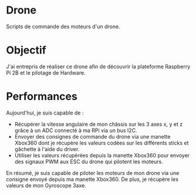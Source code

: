 # Drone
Scripts de commande des moteurs d'un drone.

# Objectif
J'ai entrepris de réaliser ce drone afin de découvrir la plateforme Raspberry Pi 2B et le pilotage de Hardware.

# Performances
Aujourd'hui, je suis capable de :
- Récupérer la vitesse angulaire de mon châssis sur les 3 axes x, y et z grâce à un ADC connecté à ma RPi via un bus I2C.
- Envoyer des consignes de commande du drone via une manette Xbox360 dont je récupère les valeurs codées sur les différents sticks et gâchette à l'aide du driver.
- Utiliser les valeurs récupérées depuis la manette Xbox360 pour envoyer des signaux PWM aux ESC du drone qui pilotent les moteurs.

En résumé, je suis capable de piloter les moteurs de mon drone via une consigne envoyé depuis ma manette Xbox360. De plus, je récupère les valeurs de mon Gyroscope 3axe.
